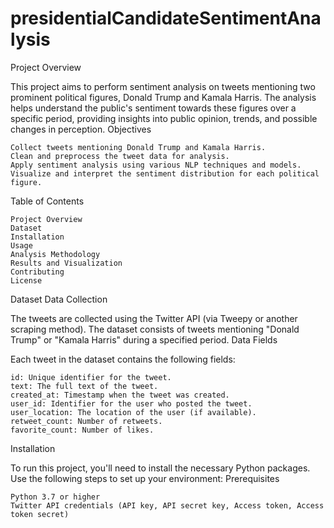 # presidentialCandidateSentimentAnalysis
Project Overview

This project aims to perform sentiment analysis on tweets mentioning two prominent political figures, Donald Trump and Kamala Harris. The analysis helps understand the public's sentiment towards these figures over a specific period, providing insights into public opinion, trends, and possible changes in perception.
Objectives

    Collect tweets mentioning Donald Trump and Kamala Harris.
    Clean and preprocess the tweet data for analysis.
    Apply sentiment analysis using various NLP techniques and models.
    Visualize and interpret the sentiment distribution for each political figure.

Table of Contents

    Project Overview
    Dataset
    Installation
    Usage
    Analysis Methodology
    Results and Visualization
    Contributing
    License

Dataset
Data Collection

The tweets are collected using the Twitter API (via Tweepy or another scraping method). The dataset consists of tweets mentioning "Donald Trump" or "Kamala Harris" during a specified period.
Data Fields

Each tweet in the dataset contains the following fields:

    id: Unique identifier for the tweet.
    text: The full text of the tweet.
    created_at: Timestamp when the tweet was created.
    user_id: Identifier for the user who posted the tweet.
    user_location: The location of the user (if available).
    retweet_count: Number of retweets.
    favorite_count: Number of likes.

Installation

To run this project, you'll need to install the necessary Python packages. Use the following steps to set up your environment:
Prerequisites

    Python 3.7 or higher
    Twitter API credentials (API key, API secret key, Access token, Access token secret)
